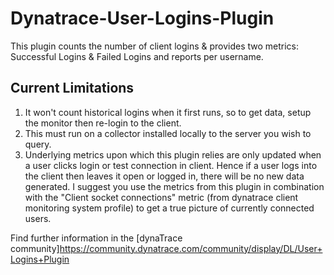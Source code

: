 # Dynatrace-User-Logins-Plugin
This plugin counts the number of client logins & provides two metrics: Successful Logins & Failed Logins and reports per username.

## Current Limitations

1) It won't count historical logins when it first runs, so to get data, setup the monitor then re-login to the client.
2) This must run on a collector installed locally to the server you wish to query.
3) Underlying metrics upon which this plugin relies are only updated when a user clicks login or test connection in client. Hence if a user logs into the client then leaves it open or logged in, there will be no new data generated. I suggest you use the metrics from this plugin in combination with the "Client socket connections" metric (from dynatrace client monitoring system profile) to get a true picture of currently connected users.

Find further information in the [dynaTrace community]https://community.dynatrace.com/community/display/DL/User+Logins+Plugin